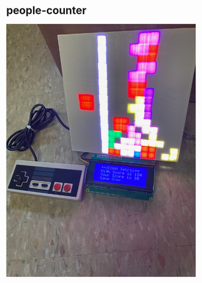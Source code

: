 # people-counter
![Image of people counter](https://github.com/ABraik-bit/Arduino-led-matrix-video-game/blob/master/Tetris.jpeg)
